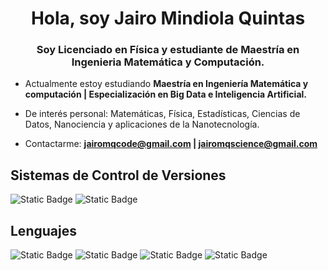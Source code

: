 <h1 align="center">Hola, soy Jairo Mindiola Quintas</h1>
<h3 align="center">Soy Licenciado en Física y estudiante de Maestría en Ingenieria Matemática y Computación.</h3>

<p>
  
- Actualmente estoy estudiando **Maestría en Ingeniería Matemática y computación | Especialización en Big Data e Inteligencia Artificial.**
  
- De interés personal: Matemáticas, Física, Estadísticas, Ciencias de Datos, Nanociencia y aplicaciones de la Nanotecnología.

- Contactarme: **jairomqcode@gmail.com | jairomqscience@gmail.com**
  
</p>


<h2>Sistemas de Control de Versiones</h2>

![Static Badge](https://img.shields.io/badge/Git-%23191A1B?style=for-the-badge&logo=git)
![Static Badge](https://img.shields.io/badge/GitHub-%23191A1B?style=for-the-badge&logo=github)


<h2>Lenguajes</h2>

![Static Badge](https://img.shields.io/badge/Python-%23191A1B?style=for-the-badge&logo=python&logoColor=%2344A833)
![Static Badge](https://img.shields.io/badge/R-%23191A1B?style=for-the-badge&logo=r&logoColor=%2361DAFB)
![Static Badge](https://img.shields.io/badge/Latex-%23191A1B?style=for-the-badge&logo=latex&logoColor=%23008080)
![Static Badge](https://img.shields.io/badge/Markdown-%23333333?style=for-the-badge&logo=markdown)
